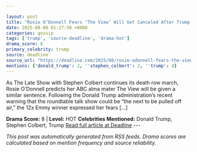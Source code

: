 ```yaml
---

layout: post
title: "Rosie O’Donnell Fears ‘The View’ Will Get Canceled After Trump Comments: “The Truth Is Dangerous Now”"
date: 2025-08-08 01:27:50 +0000
categories: gossip
tags: ['trump', 'source-deadline', 'drama-hot']
drama_score: 8
primary_celebrity: trump
source: deadline
source_url: "https://deadline.com/2025/08/rosie-odonnell-fears-the-view-canceled-1236481952/"
mentions: {'donald_trump': 2, ''stephen_colbert': 2, ''trump': 4}
---
```


As The Late Show with Stephen Colbert continues its death row march, Rosie O’Donnell predicts her ABC alma mater The View will be given a similar sentence. Following the Donald Trump administration’s recent warning that the roundtable talk show could be “the next to be pulled off air,” the 12x Emmy winner expressed her fears […]

**Drama Score:** 8 | **Level:** HOT **Celebrities Mentioned:** Donald Trump, Stephen Colbert, Trump [Read full article at Deadline](https://deadline.com/2025/08/rosie-odonnell-fears-the-view-canceled-1236481952/) --- 

*This post was automatically generated from RSS feeds. Drama scores are calculated based on mention frequency and source reliability.*